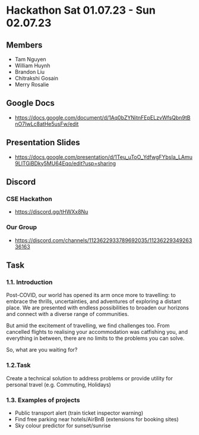 # Hackathon Sat 01.07.23 - Sun 02.07.23

## Members
- Tam Nguyen
- William Huynh
- Brandon Liu
- Chitrakshi Gosain
- Merry Rosalie

## Google Docs

- https://docs.google.com/document/d/1Aq0bZYNitnFEpELzvWfsQbn9tBnO7IwLc8atHe5usFw/edit

## Presentation Slides

- https://docs.google.com/presentation/d/1Teu_uToO_YdfwgFYbsIa_LAmu9LlTGiBDky5MU64Eqo/edit?usp=sharing

## Discord

### CSE Hackathon

- https://discord.gg/tHWXx8Nu

### Our Group

- https://discord.com/channels/1123622933789692035/1123622934926336163

## Task

### 1.1. Introduction

Post-COVID, our world has opened its arm once more to travelling: to embrace the thrills, uncertainties, and adventures of exploring a distant place. We are presented with endless possibilities to broaden our horizons and connect with a diverse range of communities.

But amid the excitement of travelling, we find challenges too. From cancelled flights to realising your accommodation was catfishing you, and everything in between, there are no limits to the problems you can solve.

So, what are you waiting for?

### 1.2.Task

Create a technical solution to address problems or provide utility for personal travel (e.g. Commuting, Holidays)

### 1.3. Examples of projects

- Public transport alert (train ticket inspector warning)
- Find free parking near hotels/AirBnB (extensions for booking sites)
- Sky colour predictor for sunset/sunrise
